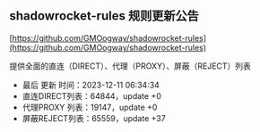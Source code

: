 ## shadowrocket-rules 规则更新公告

[https://github.com/GMOogway/shadowrocket-rules](https://github.com/GMOogway/shadowrocket-rules)

提供全面的直连（DIRECT）、代理（PROXY）、屏蔽（REJECT）列表
- 最后 更新 时间：2023-12-11 06:34:34
- 直连DIRECT列表：64844，update +0
- 代理PROXY 列表：19147，update +0
- 屏蔽REJECT列表：65559，update +37